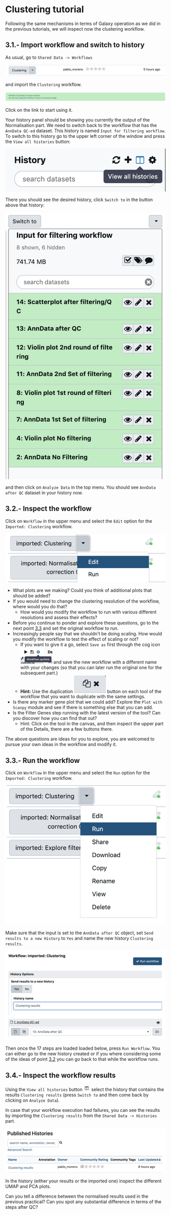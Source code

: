 # Clustering tutorial

Following the same mechanisms in terms of Galaxy operation as we did in the previous tutorials, we will inspect now the clustering workflow.

## 3.1.- Import workflow and switch to history

As usual, go to `Shared Data -> Workflows`

![Screenshot-2019-11-27-at-19.02.15](img/Screenshot-2019-11-27-at-19.02.15.png)

and import the `Clustering` workflow.

![Screenshot-2019-11-27-at-19.00.46](img/Screenshot-2019-11-27-at-19.00.46.png)

Click on the link to start using it.

Your history panel should be showing you currently the output of the Normalisation part. We need to switch back
to the workflow that has the `AnnData QC-ed` dataset. This history is named `Input for filtering workflow`. To switch to this history go to the upper left corner of the window and press the `View all histories` button:

![Screenshot-2019-11-27-at-19.05.39](img/Screenshot-2019-11-27-at-19.05.39.png)

There you should see the desired history, click `Switch to` in the button above that history:

![Screenshot-2019-11-27-at-19.06.40](img/Screenshot-2019-11-27-at-19.06.40.png)

and then click on `Analyze Data` in the top menu. You should see `AnnData after QC` dataset in your history now.

## 3.2.- Inspect the workflow

Click on `Workflow` in the upper menu and select the `Edit` option for the `Imported: Clustering` workflow.

![Screenshot-2019-11-27-at-19.48.12](img/Screenshot-2019-11-27-at-19.48.12.png)

- What plots are we making? Could you think of additional plots that should be added?
- If you would need to change the clustering resolution of the workflow, where would you do that?
  - How would you modify the workflow to run with various different resolutions and assess their effects?
- Before you continue to ponder and explore these questions, go to the next point [3.3](#32--run-the-workflow) and set the original workflow to run.
- Increasingly people say that we shouldn't be doing scaling. How would you modify the workflow to test the effect of scaling or not?
  - If you want to give it a go, select `Save as` first through the cog icon <img src="img/cog.png" width="100" /> and save the new workflow with a different name with your changes (so that you can later run the original one for the subsequent part.)
  - **Hint:** Use the duplication <img src="img/duplication.png" width="100"/> button on each tool of the workflow that you want to duplicate with the same settings.
- Is there any marker gene plot that we could add? Explore the `Plot with Scanpy` module and see if there is something else that you can add.
- Is the Filter Genes step running with the latest version of the tool? Can you discover how you can find that out?
  - Hint: Click on the tool in the canvas, and then inspect the upper part of the Details, there are a few buttons there.

The above questions are ideas for you to explore, you are welcomed to pursue your own ideas in the workflow and modify it.


## 3.3.- Run the workflow

Click on `Workflow` in the upper menu and select the `Run` option for the `Imported: Clustering` workflow.

![Screenshot-2019-11-27-at-19.09.53](img/Screenshot-2019-11-27-at-19.09.53.png)

Make sure that the input is set to the `AnnData after QC` object, set `Send results to a new History` to `Yes` and name the new history `Clustering results`.

![Screenshot-2019-11-27-at-21.34.29](img/Screenshot-2019-11-27-at-21.34.29.png)

Then once the 17 steps are loaded loaded below, press `Run Workflow`. You can either go to the new history created or if you where considering some of the ideas of point [3.2](#32--inspect-the-workflow) you can go back to that while the workflow runs.

## 3.4.- Inspect the workflow results

Using the `View all histories` button <img src="img/all_histories.png" width="20"/> select the history that contains the results `Clustering results` (press `Switch to` and then come back by clicking on `Analyze Data`).

In case that your workflow execution had failures, you can see the results by importing the `Clustering results` from the `Shared Data -> Histories` part.

![Screenshot-2019-11-27-at-22.05.05](img/Screenshot-2019-11-27-at-22.05.05.png)

In the history (either your results or the imported one) inspect the different UMAP and PCA plots.

Can you tell a difference between the normalised results used in the previous practical? Can you spot any substantial difference in terms of the steps after QC?
